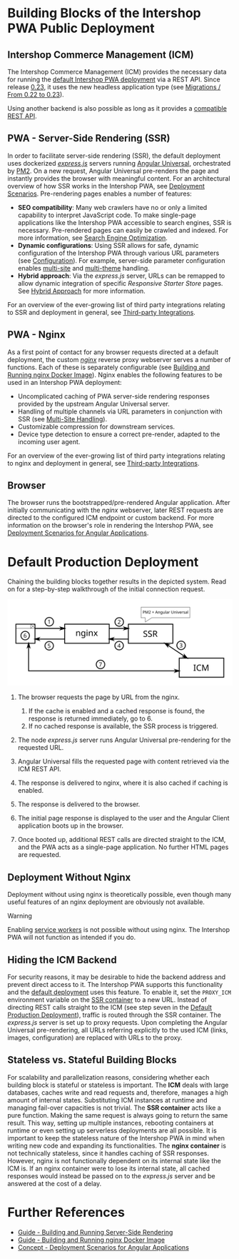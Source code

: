 <!--
kb_concepts
kb_pwa
kb_everyone
kb_sync_latest_only
-->

# Building Blocks of the Intershop PWA Public Deployment

## Intershop Commerce Management (ICM)

The Intershop Commerce Management (ICM) provides the necessary data for running the [default Intershop PWA deployment](https://intershoppwa.azurewebsites.net/home) via a REST API.
Since release [0.23](https://github.com/intershop/intershop-pwa/releases/tag/0.23.0), it uses the new headless application type (see [Migrations / From 0.22 to 0.23](../guides/migrations.md#from-022-to-023)).

Using another backend is also possible as long as it provides a [compatible REST API](cms-integration.md#integration-with-an-external-cms).

## PWA - Server-Side Rendering (SSR)

In order to facilitate server-side rendering (SSR), the default deployment uses dockerized [_express.js_](https://expressjs.com/) servers running [Angular Universal](https://angular.io/guide/universal), orchestrated by [PM2](https://pm2.keymetrics.io).
On a new request, Angular Universal pre-renders the page and instantly provides the browser with meaningful content.
For an architectural overview of how SSR works in the Intershop PWA, see [Deployment Scenarios](deployment-angular.md).
Pre-rendering pages enables a number of features:

- **SEO compatibility**: Many web crawlers have no or only a limited capability to interpret JavaScript code. To make single-page applications like the Intershop PWA accessible to search engines, SSR is necessary. Pre-rendered pages can easily be crawled and indexed. For more information, see [Search Engine Optimization](search-engine-optimization.md).
- **Dynamic configurations**: Using SSR allows for safe, dynamic configuration of the Intershop PWA through various URL parameters (see [Configuration](configuration.md)). For example, server-side parameter configuration enables [multi-site](multi-site-handling.md) and [multi-theme](../guides/themes.md) handling.
- **Hybrid approach**: Via the _express.js_ server, URLs can be remapped to allow dynamic integration of specific _Responsive Starter Store_ pages. See [Hybrid Approach](hybrid-approach.md) for more information.

For an overview of the ever-growing list of third party integrations relating to SSR and deployment in general, see [Third-party Integrations](../README.md#third-party-integrations).

## PWA - Nginx

As a first point of contact for any browser requests directed at a default deployment, the custom [_nginx_](https://www.nginx.com/) reverse proxy webserver serves a number of functions.
Each of these is separately configurable (see [Building and Running nginx Docker Image](../guides/nginx-startup.md)).
Nginx enables the following features to be used in an Intershop PWA deployment:

- Uncomplicated caching of PWA server-side rendering responses provided by the upstream Angular Universal server.
- Handling of multiple channels via URL parameters in conjunction with SSR (see [Multi-Site Handling](multi-site-handling.md)).
- Customizable compression for downstream services.
- Device type detection to ensure a correct pre-render, adapted to the incoming user agent.

For an overview of the ever-growing list of third party integrations relating to nginx and deployment in general, see [Third-party Integrations](../README.md#third-party-integrations).

## Browser

The browser runs the bootstrapped/pre-rendered Angular application.
After initially communicating with the _nginx_ webserver, later REST requests are directed to the configured ICM endpoint or custom backend.
For more information on the browser's role in rendering the Intershop PWA, see [Deployment Scenarios for Angular Applications](deployment-angular.md).

# Default Production Deployment

Chaining the building blocks together results in the depicted system.
Read on for a step-by-step walkthrough of the initial connection request.

![Current Deployment](pwa-building-blocks-production-deployment.svg)

1. The browser requests the page by URL from the nginx.

   1. If the cache is enabled and a cached response is found, the response is returned immediately, go to 6.
   2. If no cached response is available, the SSR process is triggered.

2. The node _express.js_ server runs Angular Universal pre-rendering for the requested URL.

3. Angular Universal fills the requested page with content retrieved via the ICM REST API.

4. The response is delivered to nginx, where it is also cached if caching is enabled.

5. The response is delivered to the browser.

6. The initial page response is displayed to the user and the Angular Client application boots up in the browser.

7. Once booted up, additional REST calls are directed straight to the ICM, and the PWA acts as a single-page application. No further HTML pages are requested.

## Deployment Without Nginx

Deployment without using nginx is theoretically possible, even though many useful features of an nginx deployment are obviously not available.

> [!WARNING]
> Enabling [service workers](progressive-web-app.md#service-worker) is not possible without using nginx. The Intershop PWA will not function as intended if you do.

## Hiding the ICM Backend

For security reasons, it may be desirable to hide the backend address and prevent direct access to it.
The Intershop PWA supports this functionality and the [default deployment](https://intershoppwa.azurewebsites.net/home) uses this feature.
To enable it, set the `PROXY_ICM` environment variable on the [SSR container](../guides/ssr-startup.md) to a new URL.
Instead of directing REST calls straight to the ICM (see step seven in the [Default Production Deployment](#default-production-deployment)), traffic is routed through the SSR container.
The _express.js_ server is set up to proxy requests.
Upon completing the Angular Universal pre-rendering, all URLs referring explicitly to the used ICM (links, images, configuration) are replaced with URLs to the proxy.

## Stateless vs. Stateful Building Blocks

For scalability and parallelization reasons, considering whether each building block is stateful or stateless is important.
The **ICM** deals with large databases, caches write and read requests and, therefore, manages a high amount of internal states.
Substituting ICM instances at runtime and managing fail-over capacities is not trivial.
The **SSR container** acts like a pure function.
Making the same request is always going to return the same result.
This way, setting up multiple instances, rebooting containers at runtime or even setting up serverless deployments are all possible.
It is important to keep the stateless nature of the Intershop PWA in mind when writing new code and expanding its functionalities.
The **nginx container** is not technically stateless, since it handles caching of SSR responses.
However, nginx is not functionally dependent on its internal state like the ICM is.
If an nginx container were to lose its internal state, all cached responses would instead be passed on to the _express.js_ server and be answered at the cost of a delay.

# Further References

- [Guide - Building and Running Server-Side Rendering](../guides/ssr-startup.md)
- [Guide - Building and Running nginx Docker Image](../guides/nginx-startup.md)
- [Concept - Deployment Scenarios for Angular Applications](deployment-angular.md)
